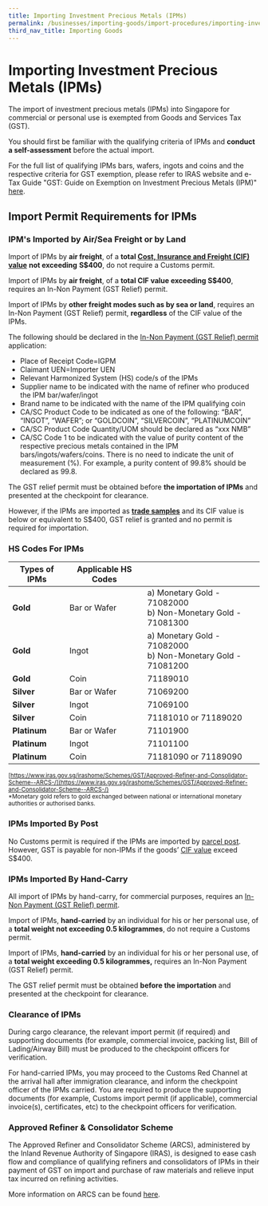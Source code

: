 ```yaml
---
title: Importing Investment Precious Metals (IPMs)
permalink: /businesses/importing-goods/import-procedures/importing-investment-precious-metals-ipms
third_nav_title: Importing Goods
---
```


# Importing Investment Precious Metals (IPMs)

The import of investment precious metals (IPMs) into Singapore for commercial or personal use is exempted from Goods and Services Tax (GST).

You should first be familiar with the qualifying criteria of IPMs and  **conduct a self-assessment**  before the actual import.

For the full list of qualifying IPMs bars, wafers, ingots and coins and the respective criteria for GST exemption, please refer to IRAS website and e-Tax Guide "GST: Guide on Exemption on Investment Precious Metals (IPM)"  [here](https://www.iras.gov.sg/irashome/GST/GST-registered-businesses/Working-out-your-taxes/When-is-GST-not-charged/Supplies-Exempt-from-GST/).

## Import Permit Requirements for IPMs

### IPM's Imported by Air/Sea Freight or by Land
Import of IPMs by **air freight**, of a **total [Cost, Insurance and Freight (CIF) value](/businesses/valuation-duties-taxes--fees/establishing-customs-value-for-imports/establishing-the-customs-value)** **not exceeding** **S$400**, do not require a Customs permit.

Import of IPMs by **air freight**, of a **total CIF value exceeding S$400**, requires an In-Non Payment (GST Relief) permit.

Import of IPMs by **other freight modes such as by sea or land**, requires an In-Non Payment (GST Relief) permit, **regardless** of the CIF value of the IPMs.

The following should be declared in the [In-Non Payment (GST Relief) permit](/businesses/importing-goods/import-procedures/types-of-import-permits) application:

-   Place of Receipt Code=IGPM
-   Claimant UEN=Importer UEN
-   Relevant Harmonized System (HS) code/s of the IPMs
-   Supplier name to be indicated with the name of refiner who produced the IPM bar/wafer/ingot
-   Brand name to be indicated with the name of the IPM qualifying coin
-   CA/SC Product Code to be indicated as one of the following: “BAR”, “INGOT”, “WAFER”; or “GOLDCOIN”, “SILVERCOIN”, “PLATINUMCOIN”
-   CA/SC Product Code Quantity/UOM should be declared as “xxx NMB”
-   CA/SC Code 1 to be indicated with the value of purity content of the respective precious metals contained in the IPM bars/ingots/wafers/coins. There is no need to indicate the unit of measurement (%). For example, a purity content of 99.8% should be declared as 99.8.

The GST relief permit must be obtained before **the importation of IPMs** and presented at the checkpoint for clearance.

However, if the IPMs are imported as [**trade samples**](/businesses/importing-goods/import-procedures/importing-trade-samples) and its CIF value is below or equivalent to S$400, GST relief is granted and no permit is required for importation.


### HS Codes For IPMs

| **Types of IPMs** | **Applicable HS Codes** | |
|--|--|--|
| **Gold** | Bar or Wafer |a) Monetary Gold - 71082000 <br>b) Non-Monetary Gold - 71081300|
| **Gold** | Ingot |a) Monetary Gold - 71082000 <br>b) Non-Monetary Gold - 71081200|
| **Gold** | Coin |71189010|
| **Silver** | Bar or Wafer |71069200|
| **Silver** | Ingot |71069100|
| **Silver** |Coin  |71181010 or 71189020|
| **Platinum** | Bar or Wafer |71101900|
| **Platinum** | Ingot |71101100|
| **Platinum** | Coin |71181090 or 71189090|

<sup>[https://www.iras.gov.sg/irashome/Schemes/GST/Approved-Refiner-and-Consolidator-Scheme--ARCS-/](https://www.iras.gov.sg/irashome/Schemes/GST/Approved-Refiner-and-Consolidator-Scheme--ARCS-/) <br>
*Monetary gold refers to gold exchanged between national or international monetary authorities or authorised banks.


### IPMs Imported By Post

No Customs permit is required if the IPMs are imported by [parcel post](businesses/importing-goods/import-procedures/importing-by-post-or-courier-service). However, GST is payable for non-IPMs if the goods’ [CIF value](businesses/valuation-duties-taxes--fees/establishing-customs-value-for-imports/establishing-the-customs-value) exceed S$400.


### IPMs Imported By Hand-Carry

All import of IPMs by hand-carry, for commercial purposes, requires an [In-Non Payment (GST Relief) permit](businesses/importing-goods/import-procedures/types-of-import-permits).

Import of IPMs, **hand-carried** by an individual for his or her personal use, of a **total weight not exceeding 0.5 kilogrammes**, do not require a Customs permit.

Import of IPMs, **hand-carried** by an individual for his or her personal use, of a **total weight exceeding 0.5 kilogrammes,** requires an In-Non Payment (GST Relief) permit.

The GST relief permit must be obtained **before the importation** and presented at the checkpoint for clearance.


### Clearance of IPMs

During cargo clearance, the relevant import permit (if required) and supporting documents (for example, commercial invoice, packing list, Bill of Lading/Airway Bill) must be produced to the checkpoint officers for verification.

For hand-carried IPMs, you may proceed to the Customs Red Channel at the arrival hall after immigration clearance, and inform the checkpoint officer of the IPMs carried. You are required to produce the supporting documents (for example, Customs import permit (if applicable), commercial invoice(s), certificates, etc) to the checkpoint officers for verification.


### Approved Refiner & Consolidator Scheme

The Approved Refiner and Consolidator Scheme (ARCS), administered by the Inland Revenue Authority of Singapore (IRAS), is designed to ease cash flow and compliance of qualifying refiners and consolidators of IPMs in their payment of GST on import and purchase of raw materials and relieve input tax incurred on refining activities.

More information on ARCS can be found  [here](https://www.iras.gov.sg/irashome/Schemes/GST/Approved-Refiner-and-Consolidator-Scheme--ARCS-/).




